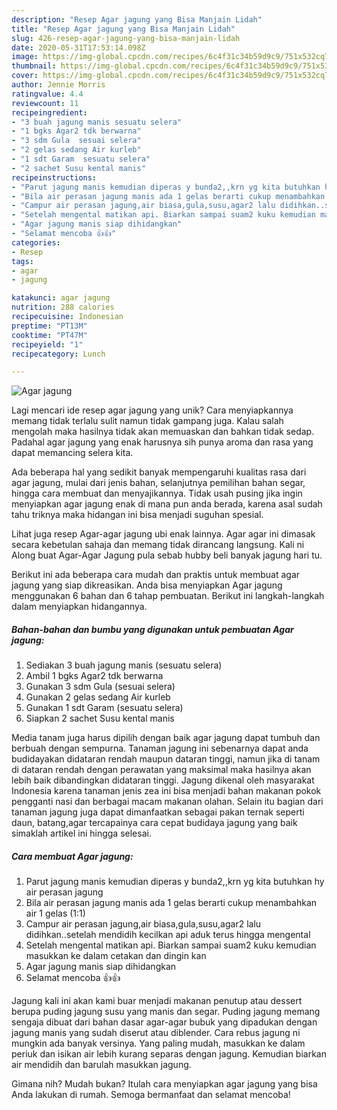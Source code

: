 ```yaml
---
description: "Resep Agar jagung yang Bisa Manjain Lidah"
title: "Resep Agar jagung yang Bisa Manjain Lidah"
slug: 426-resep-agar-jagung-yang-bisa-manjain-lidah
date: 2020-05-31T17:53:14.098Z
image: https://img-global.cpcdn.com/recipes/6c4f31c34b59d9c9/751x532cq70/agar-jagung-foto-resep-utama.jpg
thumbnail: https://img-global.cpcdn.com/recipes/6c4f31c34b59d9c9/751x532cq70/agar-jagung-foto-resep-utama.jpg
cover: https://img-global.cpcdn.com/recipes/6c4f31c34b59d9c9/751x532cq70/agar-jagung-foto-resep-utama.jpg
author: Jennie Morris
ratingvalue: 4.4
reviewcount: 11
recipeingredient:
- "3 buah jagung manis sesuatu selera"
- "1 bgks Agar2 tdk berwarna"
- "3 sdm Gula  sesuai selera"
- "2 gelas sedang Air kurleb"
- "1 sdt Garam  sesuatu selera"
- "2 sachet Susu kental manis"
recipeinstructions:
- "Parut jagung manis kemudian diperas y bunda2,,krn yg kita butuhkan hy air perasan jagung"
- "Bila air perasan jagung manis ada 1 gelas berarti cukup menambahkan air 1 gelas (1:1)"
- "Campur air perasan jagung,air biasa,gula,susu,agar2 lalu didihkan..setelah mendidih kecilkan api aduk terus hingga mengental"
- "Setelah mengental matikan api. Biarkan sampai suam2 kuku kemudian masukkan ke dalam cetakan dan dingin kan"
- "Agar jagung manis siap dihidangkan"
- "Selamat mencoba 👍👍"
categories:
- Resep
tags:
- agar
- jagung

katakunci: agar jagung 
nutrition: 288 calories
recipecuisine: Indonesian
preptime: "PT13M"
cooktime: "PT47M"
recipeyield: "1"
recipecategory: Lunch

---
```



![Agar jagung](https://img-global.cpcdn.com/recipes/6c4f31c34b59d9c9/751x532cq70/agar-jagung-foto-resep-utama.jpg)

Lagi mencari ide resep agar jagung yang unik? Cara menyiapkannya memang tidak terlalu sulit namun tidak gampang juga. Kalau salah mengolah maka hasilnya tidak akan memuaskan dan bahkan tidak sedap. Padahal agar jagung yang enak harusnya sih punya aroma dan rasa yang dapat memancing selera kita.

Ada beberapa hal yang sedikit banyak mempengaruhi kualitas rasa dari agar jagung, mulai dari jenis bahan, selanjutnya pemilihan bahan segar, hingga cara membuat dan menyajikannya. Tidak usah pusing jika ingin menyiapkan agar jagung enak di mana pun anda berada, karena asal sudah tahu triknya maka hidangan ini bisa menjadi suguhan spesial.

Lihat juga resep Agar-agar jagung ubi enak lainnya. Agar agar ini dimasak secara kebetulan sahaja dan memang tidak dirancang langsung. Kali ni Along buat Agar-Agar Jagung pula sebab hubby beli banyak jagung hari tu.


Berikut ini ada beberapa cara mudah dan praktis untuk membuat agar jagung yang siap dikreasikan. Anda bisa menyiapkan Agar jagung menggunakan 6 bahan dan 6 tahap pembuatan. Berikut ini langkah-langkah dalam menyiapkan hidangannya.

<!--inarticleads1-->

##### Bahan-bahan dan bumbu yang digunakan untuk pembuatan Agar jagung:

1. Sediakan 3 buah jagung manis (sesuatu selera)
1. Ambil 1 bgks Agar2 tdk berwarna
1. Gunakan 3 sdm Gula  (sesuai selera)
1. Gunakan 2 gelas sedang Air kurleb
1. Gunakan 1 sdt Garam  (sesuatu selera)
1. Siapkan 2 sachet Susu kental manis


Media tanam juga harus dipilih dengan baik agar jagung dapat tumbuh dan berbuah dengan sempurna. Tanaman jagung ini sebenarnya dapat anda budidayakan didataran rendah maupun dataran tinggi, namun jika di tanam di dataran rendah dengan perawatan yang maksimal maka hasilnya akan lebih baik dibandingkan didataran tinggi. Jagung dikenal oleh masyarakat Indonesia karena tanaman jenis zea ini bisa menjadi bahan makanan pokok pengganti nasi dan berbagai macam makanan olahan. Selain itu bagian dari tanaman jagung juga dapat dimanfaatkan sebagai pakan ternak seperti daun, batang,agar tercapainya cara cepat budidaya jagung yang baik simaklah artikel ini hingga selesai. 

<!--inarticleads2-->

##### Cara membuat Agar jagung:

1. Parut jagung manis kemudian diperas y bunda2,,krn yg kita butuhkan hy air perasan jagung
1. Bila air perasan jagung manis ada 1 gelas berarti cukup menambahkan air 1 gelas (1:1)
1. Campur air perasan jagung,air biasa,gula,susu,agar2 lalu didihkan..setelah mendidih kecilkan api aduk terus hingga mengental
1. Setelah mengental matikan api. Biarkan sampai suam2 kuku kemudian masukkan ke dalam cetakan dan dingin kan
1. Agar jagung manis siap dihidangkan
1. Selamat mencoba 👍👍


Jagung kali ini akan kami buar menjadi makanan penutup atau dessert berupa puding jagung susu yang manis dan segar. Puding jagung memang sengaja dibuat dari bahan dasar agar-agar bubuk yang dipadukan dengan jagung manis yang sudah diserut atau diblender. Cara rebus jagung ni mungkin ada banyak versinya. Yang paling mudah, masukkan ke dalam periuk dan isikan air lebih kurang separas dengan jagung. Kemudian biarkan air mendidih dan barulah masukkan jagung. 

Gimana nih? Mudah bukan? Itulah cara menyiapkan agar jagung yang bisa Anda lakukan di rumah. Semoga bermanfaat dan selamat mencoba!
